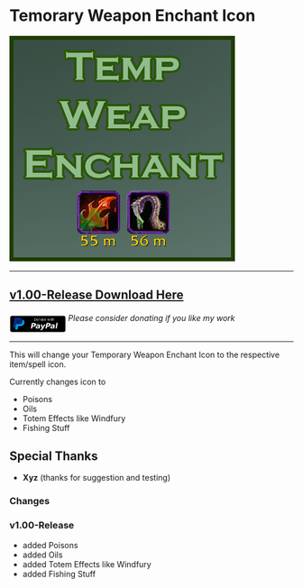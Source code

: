 # Temorary Weapon Enchant Icon

<img src="https://raw.githubusercontent.com/XiconQoo/TemporaryWeaponEnchant/readme-media/logo.png">

---

## [v1.00-Release Download Here](https://github.com/XiconQoo/TemporaryWeaponEnchant/releases/download/v1.0-Release/TempWeapEnchant-v1.0-Release.zip)

###### <a target="_blank" rel="noopener noreferrer" href="https://www.paypal.me/xiconqoo/10"><img src="https://raw.githubusercontent.com/XiconQoo/Gladdy/readme-media/Paypal-Donate.png" height="30" style="margin-top:-30px;position:relative;top:20px;"></a> Please consider donating if you like my work

---

This will change your Temporary Weapon Enchant Icon to the respective item/spell icon.

Currently changes icon to

- Poisons
- Oils
- Totem Effects like Windfury
- Fishing Stuff

## Special Thanks

- **Xyz** (thanks for suggestion and testing)

### Changes

### v1.00-Release

- added Poisons
- added Oils
- added Totem Effects like Windfury
- added Fishing Stuff